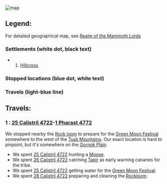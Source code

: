![map](questforthefrozenflame/docs/Images/Locations/map.PNG)
## Legend: 
For detailed geographical map, see [Realm of the Mammoth Lords](questforthefrozenflame/docs/Backstory/Places/Realm-of-the-Mammoth-Lords.md)

### Settlements (white dot, black text)  
* 1.  [Hillcross](questforthefrozenflame/docs/Backstory/Places/Settlements/Hillcross.md)
### Stopped locations (blue dot, white text)  
### Travels (light-blue line)  

## Travels:
### 1 : [25 Calistril 4722](questforthefrozenflame/docs/Playing-Notes/Session-1.md#25%20Calistril%204722)-[1 Pharast 4772](questforthefrozenflame/docs/Playing-Notes/Session-3.md#1%20Pharast%204722)
We stopped nearby the [Rock loom](questforthefrozenflame/docs/Backstory/Places/Places-of-Interest/Rock-loom.md) to prepare for the [Green Moon Festival](questforthefrozenflame/docs/Backstory/History/Events/Green-Moon-Festival.md) somewhere to the west of the [Tusk Mountains](questforthefrozenflame/docs/Backstory/Places/Geographical-Features/Tusk-Mountains.md). Our exact location is hard to pinpoint, but it's somewhere on the [Gornok Plain](questforthefrozenflame/docs/Backstory/Places/Geographical-Features/Gornok-Plain.md)

* We spent [25 Calistril 4722](questforthefrozenflame/docs/Playing-Notes/Session-1.md#25%20Calistril%204722) hunting a [Moose](questforthefrozenflame/docs/Backstory/NPCs/Fauna/Moose.md).
* We spent [26 Calistril 4722](questforthefrozenflame/docs/Playing-Notes/Session-1.md#26%20Calistril%204722) catching [Tapir](questforthefrozenflame/docs/Backstory/NPCs/Fauna/Tapir.md) as early warning canaries for the tribe. 
* We spent [25 Calistril 4722](questforthefrozenflame/docs/Playing-Notes/Session-2.md#27%20Calistril%204722) getting water for the [Green Moon Festival](questforthefrozenflame/docs/Backstory/History/Events/Green-Moon-Festival.md).
* We spent [28 Calistril 4722](questforthefrozenflame/docs/Playing-Notes/Session-2.md#28%20Calistril%204722) preparing and cleaning the [Rockloom](questforthefrozenflame/docs/Backstory/Places/Places-of-Interest/Rock-loom.md).
